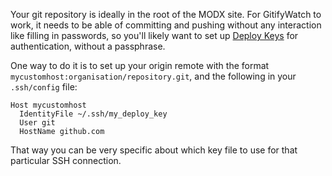 Your git repository is ideally in the root of the MODX site. For GitifyWatch to work, it needs to be able of committing and pushing without any interaction like filling in passwords, so you'll likely want to set up [Deploy Keys](https://developer.github.com/guides/managing-deploy-keys/#deploy-keys) for authentication, without a passphrase.

One way to do it is to set up your origin remote with the format `mycustomhost:organisation/repository.git`, and the following in your `.ssh/config` file:

    Host mycustomhost
      IdentityFile ~/.ssh/my_deploy_key
      User git
      HostName github.com
      
That way you can be very specific about which key file to use for that particular SSH connection.